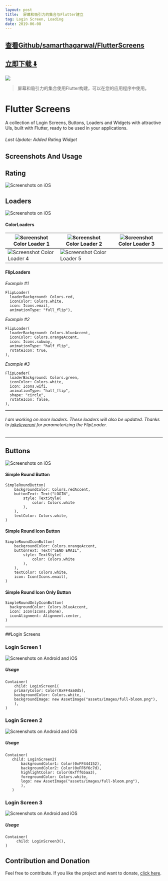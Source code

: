 ```yaml
---
layout: post
title:  屏幕和吸引力的集合与Flutter建立
tag: Login Screen, Loading
date: 2019-06-08
---
```


 

## [查看Github/samarthagarwal/FlutterScreens](http://github.com/samarthagarwal/FlutterScreens)
## [立即下载 ️⬇️ ](https://codeload.github.com/samarthagarwal/FlutterScreens/zip/master) 


 
![](https://flutterawesome.com/content/images/2018/12/FlutterScreens.jpg)
 
>
> 屏幕和吸引力的集合使用Flutter构建，可以在您的应用程序中使用。
>

 
# Flutter Screens

A collection of Login Screens, Buttons, Loaders and Widgets with attractive UIs, built with Flutter, ready to be used in your applications.

###### Last Update: Added Rating Widget

## Screenshots And Usage

## Rating

![Screenshots on iOS](https://raw.githubusercontent.com/samarthagarwal/FlutterScreens/master/./screenshots/rating.gif)

## Loaders

![Screenshots on iOS](https://raw.githubusercontent.com/samarthagarwal/FlutterScreens/master/./screenshots/loaders.gif)

#### ColorLoaders

| ![Screenshot](https://raw.githubusercontent.com/samarthagarwal/FlutterScreens/master/./screenshots/color_loader.gif) Color Loader 1 | ![Screenshot](https://raw.githubusercontent.com/samarthagarwal/FlutterScreens/master/./screenshots/color_loader_2.gif) Color Loader 2 | ![Screenshot](https://raw.githubusercontent.com/samarthagarwal/FlutterScreens/master/./screenshots/color_loader_3.gif) Color Loader 3 |
|-----------------------------------------------|-----------------------------------------------|-----------------------------------------------|
| ![Screenshot](https://raw.githubusercontent.com/samarthagarwal/FlutterScreens/master/./screenshots/color_loader_4.gif) Color Loader 4 | ![Screenshot](https://raw.githubusercontent.com/samarthagarwal/FlutterScreens/master/./screenshots/color_loader_5.gif) Color Loader 5 |                                               |

#### FlipLoaders
_Example #1_
```
FlipLoader(
  loaderBackground: Colors.red,
  iconColor: Colors.white,
  icon: Icons.email,
  animationType: "full_flip"),
```
_Example #2_
```
FlipLoader(
  loaderBackground: Colors.blueAccent,
  iconColor: Colors.orangeAccent,
  icon: Icons.subway,
  animationType: "half_flip",
  rotateIcon: true,
),
```
_Example #3_
```
FlipLoader(
  loaderBackground: Colors.green,
  iconColor: Colors.white,
  icon: Icons.wifi,
  animationType: "half_flip",
  shape: "circle",
  rotateIcon: false,
),
```
___
###### I am working on more loaders. These loaders will also be updated. Thanks to [jakeleveroni](https://github.com/jakeleveroni) for parameterizing the FlipLoader. 
___

## Buttons

![Screenshots on iOS](https://raw.githubusercontent.com/samarthagarwal/FlutterScreens/master/./screenshots/buttons1.png)


#### Simple Round Button

```
SimpleRoundButton(
    backgroundColor: Colors.redAccent,
    buttonText: Text("LOGIN", 
        style: TextStyle(
            color: Colors.white
        ),
    ),
    textColor: Colors.white,
)
```

#### Simple Round Icon Button 

```
SimpleRoundIconButton(
    backgroundColor: Colors.orangeAccent,
    buttonText: Text("SEND EMAIL", 
        style: TextStyle(
            color: Colors.white
        ),
    ),        
    textColor: Colors.white,
    icon: Icon(Icons.email),
)
```

#### Simple Round Icon Only Button 
```
SimpleRoundOnlyIconButton(
  backgroundColor: Colors.blueAccent,
  icon: Icon(Icons.phone),
  iconAlignment: Alignment.center,
)
```
___
##Login Screens

### Login Screen 1

![Screenshots on Android and iOS](https://raw.githubusercontent.com/samarthagarwal/FlutterScreens/master/./screenshots/login_screen_1.png)

##### Usage

```
Container(
	child: LoginScreen1(
	primaryColor: Color(0xFF4aa0d5),
	backgroundColor: Colors.white,
	backgroundImage: new AssetImage("assets/images/full-bloom.png"),
    ),
)
```

 ### Login Screen 2

 ![Screenshots on Android and iOS](https://raw.githubusercontent.com/samarthagarwal/FlutterScreens/master/./screenshots/login_screen_2.png)

 ##### Usage

 ```
 Container(
 	child: LoginScreen2(
        backgroundColor1: Color(0xFF444152),
        backgroundColor2: Color(0xFF6f6c7d),
        highlightColor: Color(0xfff65aa3),
        foregroundColor: Colors.white,
        logo: new AssetImage("assets/images/full-bloom.png"),
        ),
    )
 ```

   ### Login Screen 3

   ![Screenshots on Android and iOS](https://raw.githubusercontent.com/samarthagarwal/FlutterScreens/master/./screenshots/login_screen_3.gif)

   ##### Usage

   ```
   Container(
   		child: LoginScreen3(),
   )
   ```

  ## Contribution and Donation

  Feel free to contribute. If you like the project and want to donate, [click here](https://www.paypal.me/samarthagarwal).

